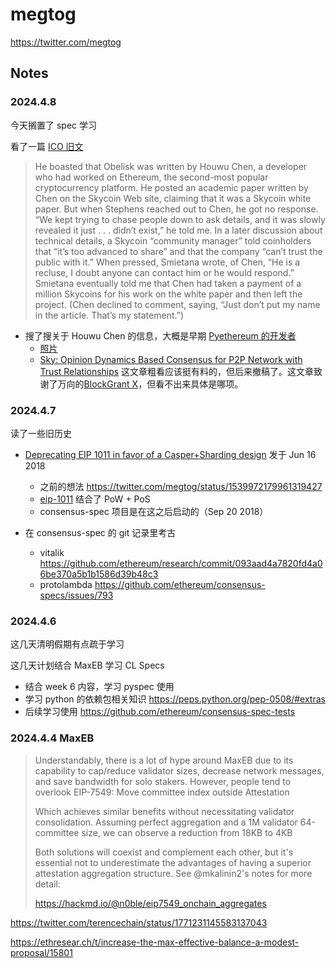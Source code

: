 # megtog

<https://twitter.com/megtog>

## Notes

### 2024.4.8

今天搁置了 spec 学习

看了一篇 [ICO 旧文](https://web.archive.org/web/20210818204534/https://www.newyorker.com/tech/annals-of-technology/pumpers-dumpers-and-shills-the-skycoin-saga)

> He boasted that Obelisk was written by Houwu Chen, a developer who had worked on Ethereum, the second-most popular cryptocurrency platform. He posted an academic paper written by Chen on the Skycoin Web site, claiming that it was a Skycoin white paper. But when Stephens reached out to Chen, he got no response. “We kept trying to chase people down to ask details, and it was slowly revealed it just . . . didn’t exist,” he told me. In a later discussion about technical details, a Skycoin “community manager” told coinholders that “it’s too advanced to share” and that the company “can’t trust the public with it.” When pressed, Smietana wrote, of Chen, “He is a recluse, I doubt anyone can contact him or he would respond.” Smietana eventually told me that Chen had taken a payment of a million Skycoins for his work on the white paper and then left the project. (Chen declined to comment, saying, “Just don’t put my name in the article. That’s my statement.”)

  * 搜了搜关于 Houwu Chen 的信息，大概是早期 [Pyethereum 的开发者](https://blog.ethereum.org/2014/04/10/pyethereum-and-serpent-programming-guide)
    *  [照片](https://web.archive.org/web/20140509173418/https://www.ethereum.org/)
    *  [Sky: Opinion Dynamics Based Consensus for P2P Network with Trust Relationships](https://arxiv.org/abs/1501.06238v8) 这文章粗看应该挺有料的，但后来撤稿了。这文章致谢了万向的[BlockGrant X](https://web.archive.org/web/20151219053234/http://blockchainlabs.org/blockgrant-x-en/)，但看不出来具体是哪项。


### 2024.4.7

读了一些旧历史

* [Deprecating EIP 1011 in favor of a Casper+Sharding design](https://medium.com/@djrtwo/casper-%EF%B8%8F-sharding-28a90077f121) 发于 Jun 16 2018
  * 之前的想法 <https://twitter.com/megtog/status/1539972179961319427>
  * [eip-1011](https://eips.ethereum.org/EIPS/eip-1011) 结合了 PoW + PoS
  * consensus-spec 项目是在这之后启动的（Sep 20 2018）
 
* 在 consensus-spec 的 git 记录里考古
  * vitalik <https://github.com/ethereum/research/commit/093aad4a7820fd4a06be370a5b1b1586d39b48c3>
  * protolambda <https://github.com/ethereum/consensus-specs/issues/793>


### 2024.4.6

这几天清明假期有点疏于学习

这几天计划结合 MaxEB 学习 CL Specs
* 结合 week 6 内容，学习 pyspec 使用
* 学习 python 的依赖包相关知识 <https://peps.python.org/pep-0508/#extras>
* 后续学习使用 <https://github.com/ethereum/consensus-spec-tests>

### 2024.4.4 MaxEB

> Understandably, there is a lot of hype around MaxEB due to its capability to cap/reduce validator sizes, decrease network messages, and save bandwidth for solo stakers. However, people tend to overlook EIP-7549: Move committee index outside Attestation
>
> Which achieves similar benefits without necessitating validator consolidation. Assuming perfect aggregation and a 1M validator 64-committee size, we can observe a reduction from 18KB to 4KB
>
> Both solutions will coexist and complement each other, but it's essential not to underestimate the advantages of having a superior attestation aggregation structure. See @mkalinin2's notes for more detail:
>
> https://hackmd.io/@n0ble/eip7549_onchain_aggregates

<https://twitter.com/terencechain/status/1771231145583137043>

<https://ethresear.ch/t/increase-the-max-effective-balance-a-modest-proposal/15801>


